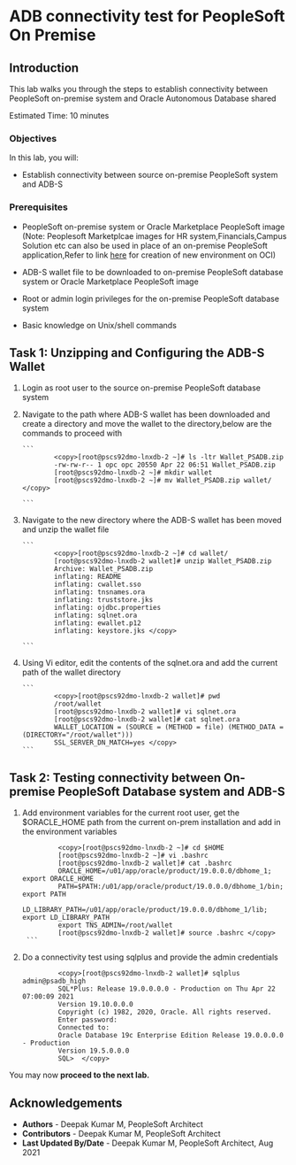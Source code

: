 # ADB connectivity test for PeopleSoft On Premise

## Introduction

This lab walks you through the steps to establish connectivity between PeopleSoft on-premise system and  Oracle Autonomous Database shared

Estimated Time: 10 minutes

### Objectives

In this lab, you will:
* Establish connectivity between source on-premise PeopleSoft system and ADB-S

### Prerequisites
* PeopleSoft on-premise system or Oracle Marketplace PeopleSoft image (Note: Peoplesoft Marketplcae images for HR system,Financials,Campus Solution etc can also be used in place of an on-premise PeopleSoft application,Refer to link [here](https://docs.oracle.com/en/applications/peoplesoft/peoplesoft-common/tutorial-deploy-demo-image/index.html#before_you_begin) for creation of new environment on OCI) 

* ADB-S wallet file to be downloaded to on-premise PeopleSoft database system or Oracle Marketplace PeopleSoft image
* Root or admin login privileges for the on-premise PeopleSoft database system
* Basic knowledge on Unix/shell commands 


## Task 1: Unzipping and Configuring the ADB-S Wallet
1. Login as root user to the source on-premise PeopleSoft database system

2. Navigate to the path where ADB-S wallet has been downloaded and create a directory and move the wallet to the directory,below are the commands to proceed with


       ```
               <copy>[root@pscs92dmo-lnxdb-2 ~]# ls -ltr Wallet_PSADB.zip
               -rw-rw-r-- 1 opc opc 20550 Apr 22 06:51 Wallet_PSADB.zip
               [root@pscs92dmo-lnxdb-2 ~]# mkdir wallet
               [root@pscs92dmo-lnxdb-2 ~]# mv Wallet_PSADB.zip wallet/ </copy>

       ```

3. Navigate to the new directory where the ADB-S wallet has been moved and unzip the wallet file


       ```
               <copy>[root@pscs92dmo-lnxdb-2 ~]# cd wallet/
               [root@pscs92dmo-lnxdb-2 wallet]# unzip Wallet_PSADB.zip
               Archive: Wallet_PSADB.zip
               inflating: README
               inflating: cwallet.sso
               inflating: tnsnames.ora
               inflating: truststore.jks
               inflating: ojdbc.properties
               inflating: sqlnet.ora
               inflating: ewallet.p12
               inflating: keystore.jks </copy>

       ```

4. Using Vi editor, edit the contents of the sqlnet.ora and add the current path of the wallet directory


       ```
               <copy>[root@pscs92dmo-lnxdb-2 wallet]# pwd
               /root/wallet
               [root@pscs92dmo-lnxdb-2 wallet]# vi sqlnet.ora
               [root@pscs92dmo-lnxdb-2 wallet]# cat sqlnet.ora
               WALLET_LOCATION = (SOURCE = (METHOD = file) (METHOD_DATA = (DIRECTORY="/root/wallet")))
               SSL_SERVER_DN_MATCH=yes </copy>
       ```



## Task 2: Testing connectivity between On-premise PeopleSoft Database system and ADB-S

1. Add environment variables for the current root user, get the $ORACLE_HOME path from the current on-prem installation and add in the environment variables


      ```
               <copy>[root@pscs92dmo-lnxdb-2 ~]# cd $HOME
               [root@pscs92dmo-lnxdb-2 ~]# vi .bashrc
               [root@pscs92dmo-lnxdb-2 wallet]# cat .bashrc
               ORACLE_HOME=/u01/app/oracle/product/19.0.0.0/dbhome_1; export ORACLE_HOME
               PATH=$PATH:/u01/app/oracle/product/19.0.0.0/dbhome_1/bin; export PATH
               LD_LIBRARY_PATH=/u01/app/oracle/product/19.0.0.0/dbhome_1/lib; export LD_LIBRARY_PATH
               export TNS_ADMIN=/root/wallet
               [root@pscs92dmo-lnxdb-2 wallet]# source .bashrc </copy>
       ```

2. Do a connectivity test using sqlplus and provide the admin credentials

      ```
               <copy>[root@pscs92dmo-lnxdb-2 wallet]# sqlplus admin@psadb_high
               SQL*Plus: Release 19.0.0.0.0 - Production on Thu Apr 22 07:00:09 2021
               Version 19.10.0.0.0
               Copyright (c) 1982, 2020, Oracle. All rights reserved.
               Enter password:
               Connected to:
               Oracle Database 19c Enterprise Edition Release 19.0.0.0.0 - Production
               Version 19.5.0.0.0
               SQL>  </copy>
      ```

You may now **proceed to the next lab.**


## Acknowledgements
* **Authors** - Deepak Kumar M, PeopleSoft Architect
* **Contributors** - Deepak Kumar M, PeopleSoft Architect
* **Last Updated By/Date** - Deepak Kumar M, PeopleSoft Architect, Aug 2021


